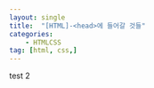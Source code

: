 ```yaml
---
layout: single
title:  "[HTML]-<head>에 들어갈 것들"
categories:
    - HTMLCSS
tag: [html, css,]
---
```

test 2
